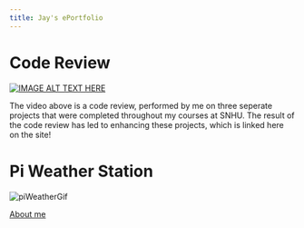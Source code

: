 ```yaml
---
title: Jay's ePortfolio
---
```


# Code Review
[![IMAGE ALT TEXT HERE](https://img.youtube.com/vi/vrjaMnJcEUM/0.jpg)](https://www.youtube.com/watch?v=vrjaMnJcEUM&t=1 "Code Review")

The video above is a code review, performed by me on three seperate projects that were completed throughout my courses at SNHU. The result of the code review has led to enhancing these projects, which is linked here on the site!
#

# Pi Weather Station

![piWeatherGif](assets/images/piWeather.gif)


[About me](about.md)
